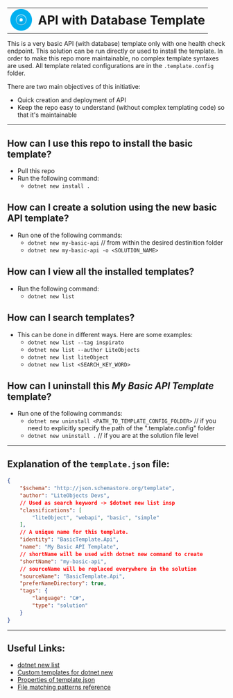 <table style="border: 0px none;">
  <tr>
    <td>
      <img src="./.template.config/logo.png" width="50">
    </td>
    <td style="vertical-align: middle;">
      <h1 style="border: 0px none; margin: 0; padding: 0;">API with Database Template</h1>
    </td>
  </tr>
</table>

This is a very basic API (with database) template only with one health check endpoint. This solution can be run directly or used to install the template. In order to make this repo more maintainable, no complex template syntaxes are used. All template related configurations are in the `.template.config` folder.

There are two main objectives of this initiative:
* Quick creation and deployment of API
* Keep the repo easy to understand (without complex templating code) so that it's maintainable

---
## How can I use this repo to install the basic template?
* Pull this repo
* Run the following command:
  * `dotnet new install .` 

## How can I create a solution using the new basic API template?
* Run one of the following commands:
  * `dotnet new my-basic-api` // from within the desired destinition folder
  * `dotnet new my-basic-api -o <SOLUTION_NAME>`

## How can I view all the installed templates?
* Run the following command: 
  * `dotnet new list`

## How can I search templates?
* This can be done in different ways. Here are some examples:
  * `dotnet new list --tag inspirato`
  * `dotnet new list --author LiteObjects`
  * `dotnet new list liteObject`
  * `dotnet new list <SEARCH_KEY_WORD>`

## How can I uninstall this _My Basic API Template_ template?
* Run one of the following commands:
  * `dotnet new uninstall <PATH_TO_TEMPLATE_CONFIG_FOLDER>` // if you need to explicitly specify the path of the ".template.config" folder
  * `dotnet new uninstall .` // if you are at the solution file level

---
## Explanation of the `template.json` file:

```json
{
    "$schema": "http://json.schemastore.org/template",
    "author": "LiteObjects Devs",
    // Used as search keyword -> $dotnet new list insp
    "classifications": [
        "liteObject", "webapi", "basic", "simple"  
    ],
    // A unique name for this template.
    "identity": "BasicTemplate.Api",
    "name": "My Basic API Template",
    // shortName will be used with dotnet new command to create 
    "shortName": "my-basic-api", 
    // sourceName will be replaced everywhere in the solution
    "sourceName": "BasicTemplate.Api",
    "preferNameDirectory": true,
    "tags": {
        "language": "C#",
        "type": "solution"
    }
}
```
---
## Useful Links:
* [dotnet new list](https://learn.microsoft.com/en-us/dotnet/core/tools/dotnet-new-list)
* [Custom templates for dotnet new](https://learn.microsoft.com/en-us/dotnet/core/tools/custom-templates)
* [Properties of template.json](https://learn.microsoft.com/en-us/dotnet/core/tools/custom-templates#templatejson)
* [File matching patterns reference](https://learn.microsoft.com/en-us/azure/devops/pipelines/tasks/file-matching-patterns?view=azure-devops#match-characters)